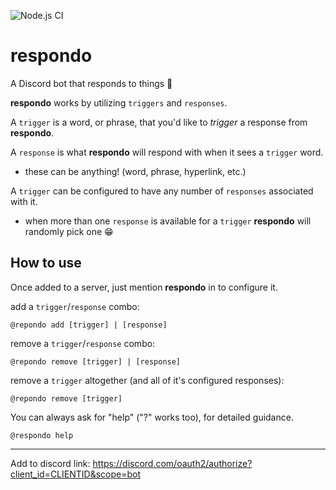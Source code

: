 ![Node.js CI](https://github.com/waterfausett/respondo/workflows/Node.js%20CI/badge.svg)

# respondo
A Discord bot that responds to things :zany_face:

**respondo** works by utilizing `triggers` and `responses`.

A `trigger` is a word, or phrase, that you'd like to _trigger_ a response from **respondo**.

A `response` is what **respondo** will respond with when it sees a `trigger` word.
- these can be anything! (word, phrase, hyperlink, etc.)

A `trigger` can be configured to have any number of `responses` associated with it.
- when more than one `response` is available for a `trigger` **respondo** will randomly pick one :grin:

## How to use
Once added to a server, just mention **respondo** in to configure it.

add a `trigger`/`response` combo:
```
@repondo add [trigger] | [response]
```

remove a `trigger`/`response` combo:
```
@repondo remove [trigger] | [response]
```

remove a `trigger` altogether (and all of it's configured responses):
```
@repondo remove [trigger]
```

You can always ask for "help" ("?" works too), for detailed guidance.
```
@respondo help
```
---

Add to discord link:
https://discord.com/oauth2/authorize?client_id=CLIENTID&scope=bot

